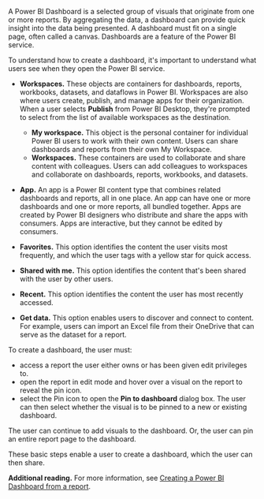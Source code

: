 A Power BI Dashboard is a selected group of visuals that originate from one or more reports. By aggregating the data, a dashboard can provide quick insight into the data being presented. A dashboard must fit on a single page, often called a canvas. Dashboards are a feature of the Power BI service.

To understand how to create a dashboard, it's important to understand what users see when they open the Power BI service.

 *  **Workspaces.** These objects are containers for dashboards, reports, workbooks, datasets, and dataflows in Power BI. Workspaces are also where users create, publish, and manage apps for their organization. When a user selects **Publish** from Power BI Desktop, they're prompted to select from the list of available workspaces as the destination.
    
     *  **My workspace.** This object is the personal container for individual Power BI users to work with their own content. Users can share dashboards and reports from their own My Workspace.
     *  **Workspaces.** These containers are used to collaborate and share content with colleagues. Users can add colleagues to workspaces and collaborate on dashboards, reports, workbooks, and datasets.
 *  **App.** An app is a Power BI content type that combines related dashboards and reports, all in one place. An app can have one or more dashboards and one or more reports, all bundled together. Apps are created by Power BI designers who distribute and share the apps with consumers. Apps are interactive, but they cannot be edited by consumers.
 *  **Favorites.** This option identifies the content the user visits most frequently, and which the user tags with a yellow star for quick access.
 *  **Shared with me.** This option identifies the content that's been shared with the user by other users.
 *  **Recent.** This option identifies the content the user has most recently accessed.
 *  **Get data.** This option enables users to discover and connect to content. For example, users can import an Excel file from their OneDrive that can serve as the dataset for a report.

To create a dashboard, the user must:

 *  access a report the user either owns or has been given edit privileges to.
 *  open the report in edit mode and hover over a visual on the report to reveal the pin icon.
 *  select the Pin icon to open the **Pin to dashboard** dialog box. The user can then select whether the visual is to be pinned to a new or existing dashboard.

The user can continue to add visuals to the dashboard. Or, the user can pin an entire report page to the dashboard.

These basic steps enable a user to create a dashboard, which the user can then share.

**Additional reading.** For more information, see [Creating a Power BI Dashboard from a report](https://docs.microsoft.com/power-bi/service-dashboard-create?azure-portal=true).
